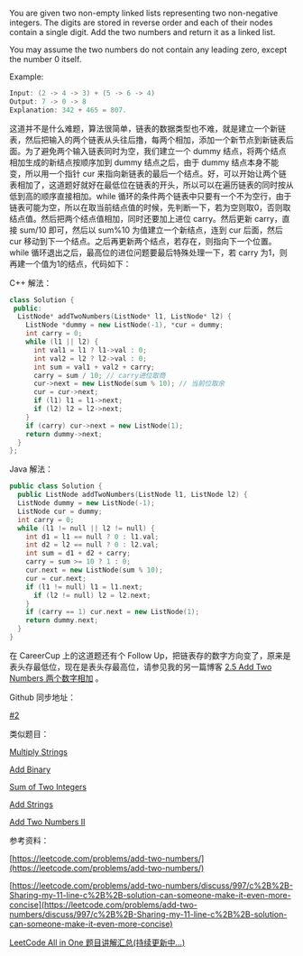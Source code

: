 You are given two non-empty linked lists representing two non-negative integers. The digits are stored in reverse order and each of their nodes contain a single digit. Add the two numbers and return it as a linked list.

You may assume the two numbers do not contain any leading zero, except the number 0 itself.

Example:

```java
Input: (2 -> 4 -> 3) + (5 -> 6 -> 4)
Output: 7 -> 0 -> 8
Explanation: 342 + 465 = 807.
```

这道并不是什么难题，算法很简单，链表的数据类型也不难，就是建立一个新链表，然后把输入的两个链表从头往后撸，每两个相加，添加一个新节点到新链表后面。为了避免两个输入链表同时为空，我们建立一个 dummy 结点，将两个结点相加生成的新结点按顺序加到 dummy 结点之后，由于 dummy 结点本身不能变，所以用一个指针 cur 来指向新链表的最后一个结点。好，可以开始让两个链表相加了，这道题好就好在最低位在链表的开头，所以可以在遍历链表的同时按从低到高的顺序直接相加。while 循环的条件两个链表中只要有一个不为空行，由于链表可能为空，所以在取当前结点值的时候，先判断一下，若为空则取0，否则取结点值。然后把两个结点值相加，同时还要加上进位 carry。然后更新 carry，直接 sum/10 即可，然后以 sum%10 为值建立一个新结点，连到 cur 后面，然后 cur 移动到下一个结点。之后再更新两个结点，若存在，则指向下一个位置。while 循环退出之后，最高位的进位问题要最后特殊处理一下，若 carry 为1，则再建一个值为1的结点，代码如下：

C++ 解法：

```cpp
class Solution {
 public:
  ListNode* addTwoNumbers(ListNode* l1, ListNode* l2) {
    ListNode *dummy = new ListNode(-1), *cur = dummy;
    int carry = 0;
    while (l1 || l2) {
      int val1 = l1 ? l1->val : 0;
      int val2 = l2 ? l2->val : 0;
      int sum = val1 + val2 + carry;
      carry = sum / 10; // carry进位取商
      cur->next = new ListNode(sum % 10); // 当前位取余
      cur = cur->next;
      if (l1) l1 = l1->next;
      if (l2) l2 = l2->next;
    }
    if (carry) cur->next = new ListNode(1);
    return dummy->next;
  }
};
```

Java 解法：

```cpp
public class Solution {
  public ListNode addTwoNumbers(ListNode l1, ListNode l2) {
  ListNode dummy = new ListNode(-1);
  ListNode cur = dummy;
  int carry = 0;
  while (l1 != null || l2 != null) {
    int d1 = l1 == null ? 0 : l1.val;
    int d2 = l2 == null ? 0 : l2.val;
    int sum = d1 + d2 + carry;
    carry = sum >= 10 ? 1 : 0;
    cur.next = new ListNode(sum % 10);
    cur = cur.next;
    if (l1 != null) l1 = l1.next;
      if (l2 != null) l2 = l2.next;
    }
    if (carry == 1) cur.next = new ListNode(1);
    return dummy.next;
  }
}
```

在 CareerCup 上的这道题还有个 Follow Up，把链表存的数字方向变了，原来是表头存最低位，现在是表头存最高位，请参见我的另一篇博客 [2.5 Add Two Numbers 两个数字相加](http://www.cnblogs.com/grandyang/p/4662599.html) 。

Github 同步地址：

[#2](https://github.com/grandyang/leetcode/issues/2)

类似题目：

[Multiply Strings](http://www.cnblogs.com/grandyang/p/4395356.html)

[Add Binary](http://www.cnblogs.com/grandyang/p/4084971.html)

[Sum of Two Integers](http://www.cnblogs.com/grandyang/p/5631814.html)

[Add Strings](http://www.cnblogs.com/grandyang/p/5944311.html)

[Add Two Numbers II](http://www.cnblogs.com/grandyang/p/6216480.html)

参考资料：

[https://leetcode.com/problems/add-two-numbers/](https://leetcode.com/problems/add-two-numbers/)

[https://leetcode.com/problems/add-two-numbers/discuss/997/c%2B%2B-Sharing-my-11-line-c%2B%2B-solution-can-someone-make-it-even-more-concise](https://leetcode.com/problems/add-two-numbers/discuss/997/c%2B%2B-Sharing-my-11-line-c%2B%2B-solution-can-someone-make-it-even-more-concise)

[LeetCode All in One 题目讲解汇总(持续更新中...)](http://www.cnblogs.com/grandyang/p/4606334.html)
